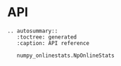 # API

```{eval-rst}
.. autosummary::
   :toctree: generated
   :caption: API reference

   numpy_onlinestats.NpOnlineStats
```
